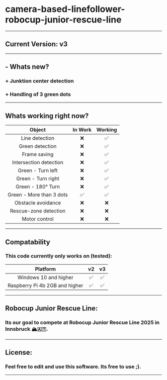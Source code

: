 # camera-based-linefollower-robocup-junior-rescue-line
---
## Current Version: v3
---
## - Whats new?
### + Junktion center detection
### + Handling of 3 green dots
---
## Whats working right now?
| Object           | In Work | Working |
|:----------------:|:-------:|:-------:|
|Line detection|❌|✅|
|Green detection|❌|✅|
|Frame saving|❌|✅|
|Intersection detection|❌|✅|
|Green - Turn left|❌|✅|
|Green - Turn right|❌|✅|
|Green - 180° Turn|❌|✅|
|Green - More than 3 dots|✅|✅|
|Obstacle avoidance|❌|❌|
|Rescue-zone detection |❌|❌|
|Motor control |❌|❌|
---
## Compatability
### This code currently only works on (tested):
| Platform | v2 | v3 |
|:----------------:|:-------:|:-------:|
|Windows 10 and higher|✅|✅|
|Raspberry Pi 4b 2GB and higher|✅|✅|
---
## Robocup Junior Rescue Line:
### Its our goal to compete at Robocup Junior Rescue Line 2025 in Innsbruck 🏔️🇦🇹.
---
## License:
### Feel free to edit and use this software. Its free to use ;).
---
